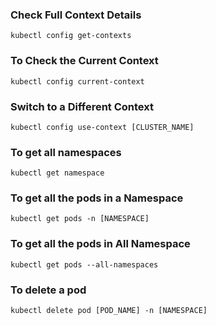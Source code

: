 
### Check Full Context Details
`kubectl config get-contexts`

### To Check the Current Context
`kubectl config current-context`

### Switch to a Different Context
`kubectl config use-context [CLUSTER_NAME]`

### To get all namespaces
`kubectl get namespace`

### To get all the pods in a Namespace
`kubectl get pods -n [NAMESPACE]`

### To get all the pods in All Namespace
`kubectl get pods --all-namespaces`

### To delete a pod
`kubectl delete pod [POD_NAME] -n [NAMESPACE]`



